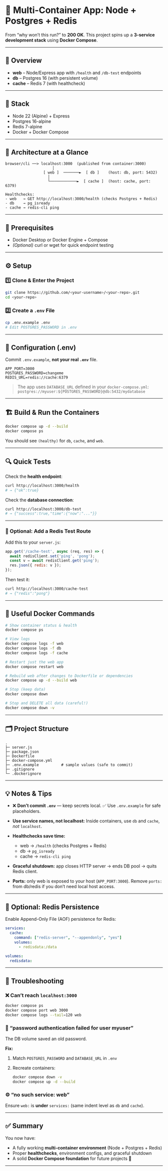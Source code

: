 # 🐳 Multi-Container App: Node + Postgres + Redis

From “why won’t this run?” to **200 OK**.
This project spins up a **3-service development stack** using **Docker Compose**.

---

## 🚀 Overview

* **web** – Node/Express app with `/health` and `/db-test` endpoints
* **db** – Postgres 16 (with persistent volume)
* **cache** – Redis 7 (with healthcheck)

---

## 🧰 Stack

* Node 22 (Alpine) + Express
* Postgres 16-alpine
* Redis 7-alpine
* Docker + Docker Compose

---

## 🧩 Architecture at a Glance

```text
browser/cli ──> localhost:3000  (published from container:3000)
                     │
                 [ web ]  ───────►  [ db ]    (host: db, port: 5432)
                   │
                   └────────────►  [ cache ]  (host: cache, port: 6379)

Healthchecks:
- web   → GET http://localhost:3000/health (checks Postgres + Redis)
- db    → pg_isready
- cache → redis-cli ping
```

---

## 🧱 Prerequisites

* Docker Desktop or Docker Engine + Compose
* *(Optional)* curl or wget for quick endpoint testing

---

## ⚙️ Setup

### 1️⃣ Clone & Enter the Project

```bash
git clone https://github.com/<your-username>/<your-repo>.git
cd <your-repo>
```

### 2️⃣ Create a `.env` File

```bash
cp .env.example .env
# Edit POSTGRES_PASSWORD in .env
```

---

## 🧾 Configuration (.env)

Commit `.env.example`, **not your real `.env`** file.

```env
APP_PORT=3000
POSTGRES_PASSWORD=changeme
REDIS_URL=redis://cache:6379
```

> The app uses `DATABASE_URL` defined in your `docker-compose.yml`:
> `postgres://myuser:${POSTGRES_PASSWORD}@db:5432/mydatabase`

---

## 🏗️ Build & Run the Containers

```bash
docker compose up -d --build
docker compose ps
```

You should see `(healthy)` for `db`, `cache`, and `web`.

---

## 🔍 Quick Tests

Check the **health endpoint**:

```bash
curl http://localhost:3000/health
# → {"ok":true}
```

Check the **database connection**:

```bash
curl http://localhost:3000/db-test
# → {"success":true,"time":{"now":"..."}}
```

---

### 🧠 Optional: Add a Redis Test Route

Add this to your `server.js`:

```js
app.get('/cache-test', async (req, res) => {
  await redisClient.set('ping', 'pong');
  const v = await redisClient.get('ping');
  res.json({ redis: v });
});
```

Then test it:

```bash
curl http://localhost:3000/cache-test
# → {"redis":"pong"}
```

---

## 🧰 Useful Docker Commands

```bash
# Show container status & health
docker compose ps

# View logs
docker compose logs -f web
docker compose logs -f db
docker compose logs -f cache

# Restart just the web app
docker compose restart web

# Rebuild web after changes to Dockerfile or dependencies
docker compose up -d --build web

# Stop (keep data)
docker compose down

# Stop and DELETE all data (careful!)
docker compose down -v
```

---

## 🗂️ Project Structure

```text
.
├─ server.js
├─ package.json
├─ Dockerfile
├─ docker-compose.yml
├─ .env.example          # sample values (safe to commit)
├─ .gitignore
└─ .dockerignore
```

---

## 💡 Notes & Tips

* ❌ **Don’t commit `.env`** — keep secrets local.
  ✅ Use `.env.example` for safe placeholders.
* **Use service names, not localhost:**
  Inside containers, use `db` and `cache`, *not* `localhost`.
* **Healthchecks save time:**

  * web → `/health` (checks Postgres + Redis)
  * db → `pg_isready`
  * cache → `redis-cli ping`
* **Graceful shutdown:** app closes HTTP server → ends DB pool → quits Redis client.
* **Ports:** only web is exposed to your host (`APP_PORT:3000`).
  Remove `ports:` from db/redis if you don’t need local host access.

---

## 🧱 Optional: Redis Persistence

Enable Append-Only File (AOF) persistence for Redis:

```yaml
services:
  cache:
    command: ["redis-server", "--appendonly", "yes"]
    volumes:
      - redisdata:/data

volumes:
  redisdata:
```

---

## 🧭 Troubleshooting

### ❌ Can’t reach `localhost:3000`

```bash
docker compose ps
docker compose port web 3000
docker compose logs --tail=120 web
```

### 🔐 “password authentication failed for user myuser”

The DB volume saved an old password.

**Fix:**

1. Match `POSTGRES_PASSWORD` and `DATABASE_URL` in `.env`
2. Recreate containers:

   ```bash
   docker compose down -v
   docker compose up -d --build
   ```

### ⚙️ “no such service: web”

Ensure `web:` is **under** `services:` (same indent level as `db` and `cache`).


---

## ✅ Summary

You now have:

* A fully working **multi-container environment** (Node + Postgres + Redis)
* Proper **healthchecks**, environment configs, and graceful shutdown
* A solid **Docker Compose foundation** for future projects 🚀

---
